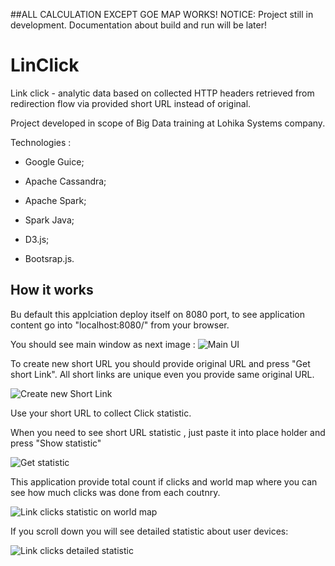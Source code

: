##ALL CALCULATION EXCEPT GOE MAP WORKS! 
NOTICE: Project still in development. Documentation about build and run will be later!


# LinClick
Link click - analytic data based on collected HTTP headers retrieved from redirection flow via provided short URL instead of original. 

Project developed in scope of Big Data training at Lohika Systems company.

Technologies :

- Google Guice;
- Apache Cassandra;
- Apache Spark;
- Spark Java;

- D3.js;
- Bootsrap.js.

## How it works
Bu default this applciation deploy itself on 8080 port, to see application content go into "localhost:8080/" from your browser.

You should see main window as next image :
![Main UI](http://s12.postimg.org/6i6jrvb25/main.png) 

To create new short URL you should provide original URL and press "Get short Link". All short links are unique even you provide same original URL.

![Create new Short Link](http://s10.postimg.org/t1rxtz8jt/create_link.png) 

Use your short URL to collect Click statistic. 

When you need to see short URL statistic , just paste it into place holder and press "Show statistic"

![Get statistic](http://s13.postimg.org/5fh7o0ld3/get_statistic.png) 

This application provide total count if clicks and world map where you can see how much clicks was done from each coutnry. 

![Link clicks statistic on world map](http://s24.postimg.org/l8jd27fqt/world_map.png) 

If you scroll down you will see detailed statistic about user devices:

![Link clicks detailed statistic](http://s11.postimg.org/bxuala203/detailed_map.png) 
